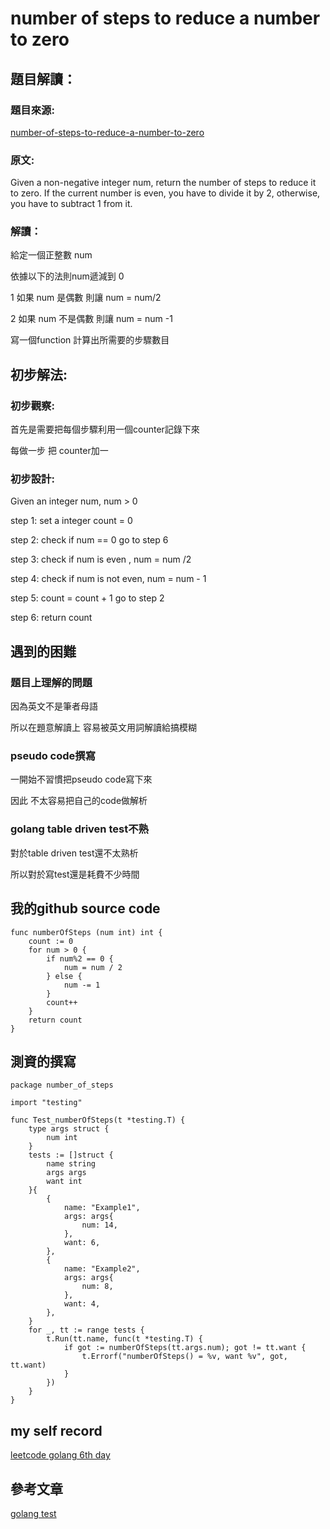 # number of steps to reduce a number to zero

## 題目解讀：

### 題目來源:
[number-of-steps-to-reduce-a-number-to-zero](https://leetcode.com/problems/number-of-steps-to-reduce-a-number-to-zero/)

### 原文:

Given a non-negative integer num, return the number of steps to reduce it to zero. If the current number is even, you have to divide it by 2, otherwise, you have to subtract 1 from it.

 
### 解讀：

給定一個正整數 num

依據以下的法則num遞減到 0

1 如果 num 是偶數 則讓 num = num/2

2 如果 num 不是偶數 則讓 num = num -1

寫一個function 計算出所需要的步驟數目

## 初步解法:
### 初步觀察:

首先是需要把每個步驟利用一個counter記錄下來

每做一步 把 counter加一

### 初步設計:

Given an integer num, num > 0

step 1: set a integer count = 0

step 2: check if num == 0 go to step 6

step 3: check if num is even , num = num /2

step 4: check if num is not even, num = num - 1

step 5: count = count + 1 go to step 2 

step 6: return count
## 遇到的困難
### 題目上理解的問題
因為英文不是筆者母語

所以在題意解讀上 容易被英文用詞解讀給搞模糊

### pseudo code撰寫

一開始不習慣把pseudo code寫下來

因此 不太容易把自己的code做解析

### golang table driven test不熟
對於table driven test還不太熟析

所以對於寫test還是耗費不少時間
## 我的github source code
```golang
func numberOfSteps (num int) int {
    count := 0
	for num > 0 {
		if num%2 == 0 {
			num = num / 2
		} else {
			num -= 1
		}
		count++
	}
	return count
}
```
## 測資的撰寫

```golang
package number_of_steps

import "testing"

func Test_numberOfSteps(t *testing.T) {
	type args struct {
		num int
	}
	tests := []struct {
		name string
		args args
		want int
	}{
		{
			name: "Example1",
			args: args{
				num: 14,
			},
			want: 6,
		},
		{
			name: "Example2",
			args: args{
				num: 8,
			},
			want: 4,
		},
	}
	for _, tt := range tests {
		t.Run(tt.name, func(t *testing.T) {
			if got := numberOfSteps(tt.args.num); got != tt.want {
				t.Errorf("numberOfSteps() = %v, want %v", got, tt.want)
			}
		})
	}
}
```
## my self record
[leetcode golang 6th day](https://hackmd.io/I6Np7LmxQFuH8dpFoOZ5Wg?view)
## 參考文章

[golang test](https://ithelp.ithome.com.tw/articles/10204692)